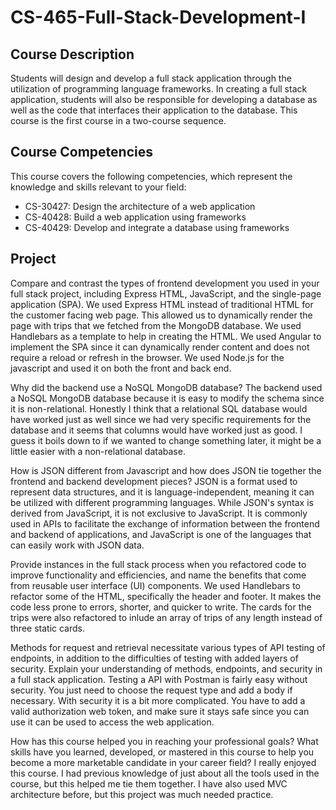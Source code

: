 # CS-465-Full-Stack-Development-I
## Course Description
Students will design and develop a full stack application through the utilization of programming 
language frameworks. In creating a full stack application, students will also be responsible for 
developing a database as well as the code that interfaces their application to the database. This 
course is the first course in a two-course sequence.
## Course Competencies
This course covers the following competencies, which represent the knowledge and skills 
relevant to your field:
- CS-30427: Design the architecture of a web application
- CS-40428: Build a web application using frameworks
- CS-40429: Develop and integrate a database using frameworks

## Project
Compare and contrast the types of frontend development you used in your full stack project, including Express HTML, JavaScript, and the single-page application (SPA).
We used Express HTML instead of traditional HTML for the customer facing web page. This allowed us to dynamically render the page with trips that we fetched from the MongoDB database. We used Handlebars as a template to help in creating the HTML. We used Angular to implement the SPA since it can dynamically render content and does not require a reload or refresh in the browser. We used Node.js for the javascript and used it on both the front and back end.

Why did the backend use a NoSQL MongoDB database?
The backend used a NoSQL MongoDB database because it is easy to modify the schema since it is non-relational. Honestly I think that a relational SQL database would have worked just as well since we had very specific requirements for the database and it seems that columns would have worked just as good. I guess it boils down to if we wanted to change something later, it might be a little easier with a non-relational database.

How is JSON different from Javascript and how does JSON tie together the frontend and backend development pieces?
JSON is a format used to represent data structures, and it is language-independent, meaning it can be utilized with different programming languages. While JSON's syntax is derived from JavaScript, it is not exclusive to JavaScript. It is commonly used in APIs to facilitate the exchange of information between the frontend and backend of applications, and JavaScript is one of the languages that can easily work with JSON data.

Provide instances in the full stack process when you refactored code to improve functionality and efficiencies, and name the benefits that come from reusable user interface (UI) components.
We used Handlebars to refactor some of the HTML, specifically the header and footer. It makes the code less prone to errors, shorter, and quicker to write. The cards for the trips were also refactored to inlude an array of trips of any length instead of three static cards.

Methods for request and retrieval necessitate various types of API testing of endpoints, in addition to the difficulties of testing with added layers of security. Explain your understanding of methods, endpoints, and security in a full stack application.
Testing a API with Postman is fairly easy without security. You just need to choose the request type and add a body if necessary. With security it is a bit more complicated. You have to add a valid authorization web token, and make sure it stays safe since you can use it can be used to access the web application.

How has this course helped you in reaching your professional goals? What skills have you learned, developed, or mastered in this course to help you become a more marketable candidate in your career field?
I really enjoyed this course. I had previous knowledge of just about all the tools used in the course, but this helped me tie them together. I have also used MVC architecture before, but this project was much needed practice.
